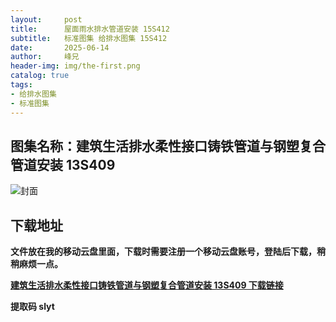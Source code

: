 ```yaml
---
layout:     post
title:      屋面雨水排水管道安装 15S412
subtitle:   标准图集 给排水图集 15S412
date:       2025-06-14
author:     峰兄
header-img: img/the-first.png
catalog: true
tags:
- 给排水图集
- 标准图集
---
```

## 图集名称：建筑生活排水柔性接口铸铁管道与钢塑复合管道安装 13S409
![封面](https://pic1.imgdb.cn/item/684c06d858cb8da5c84ae1db.jpg)


## 下载地址 ##
**文件放在我的移动云盘里面，下载时需要注册一个移动云盘账号，登陆后下载，稍稍麻烦一点。**  
  
[**建筑生活排水柔性接口铸铁管道与钢塑复合管道安装 13S409 下载链接**](https://caiyun.139.com/w/i/2nQQSFG5amdmh)


**提取码 slyt**

